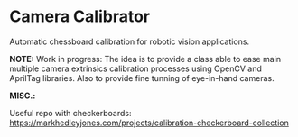 # Camera Calibrator
Automatic chessboard calibration for robotic vision applications.

**NOTE:**
Work in progress: The idea is to provide a class able to ease main multiple camera extrinsics calibration processes using OpenCV and AprilTag libraries. Also to provide fine tunning of eye-in-hand cameras. 

**MISC.:**

Useful repo with checkerboards:
https://markhedleyjones.com/projects/calibration-checkerboard-collection
